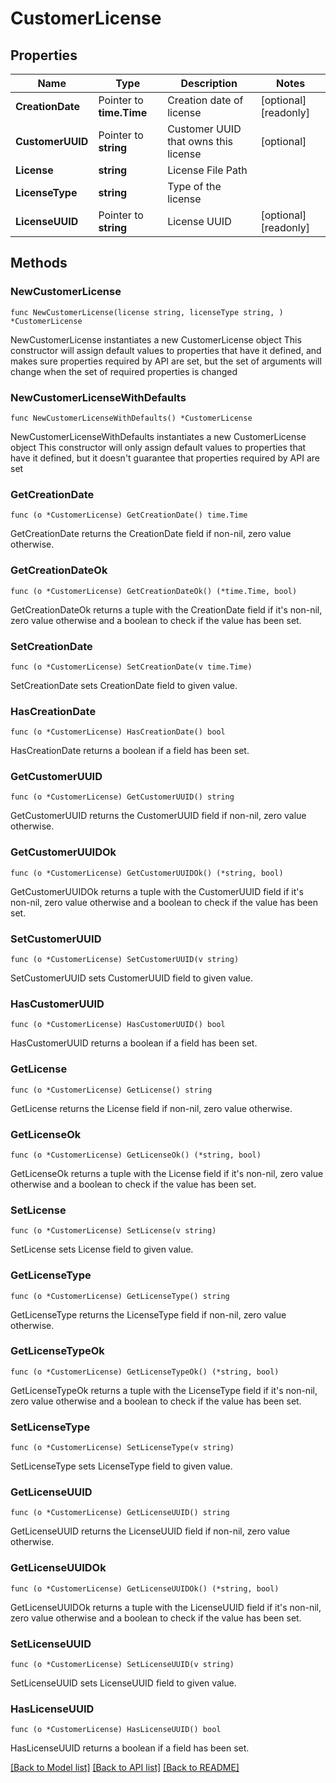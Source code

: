 # CustomerLicense

## Properties

Name | Type | Description | Notes
------------ | ------------- | ------------- | -------------
**CreationDate** | Pointer to **time.Time** | Creation date of license | [optional] [readonly] 
**CustomerUUID** | Pointer to **string** | Customer UUID that owns this license | [optional] 
**License** | **string** | License File Path | 
**LicenseType** | **string** | Type of the license | 
**LicenseUUID** | Pointer to **string** | License UUID | [optional] [readonly] 

## Methods

### NewCustomerLicense

`func NewCustomerLicense(license string, licenseType string, ) *CustomerLicense`

NewCustomerLicense instantiates a new CustomerLicense object
This constructor will assign default values to properties that have it defined,
and makes sure properties required by API are set, but the set of arguments
will change when the set of required properties is changed

### NewCustomerLicenseWithDefaults

`func NewCustomerLicenseWithDefaults() *CustomerLicense`

NewCustomerLicenseWithDefaults instantiates a new CustomerLicense object
This constructor will only assign default values to properties that have it defined,
but it doesn't guarantee that properties required by API are set

### GetCreationDate

`func (o *CustomerLicense) GetCreationDate() time.Time`

GetCreationDate returns the CreationDate field if non-nil, zero value otherwise.

### GetCreationDateOk

`func (o *CustomerLicense) GetCreationDateOk() (*time.Time, bool)`

GetCreationDateOk returns a tuple with the CreationDate field if it's non-nil, zero value otherwise
and a boolean to check if the value has been set.

### SetCreationDate

`func (o *CustomerLicense) SetCreationDate(v time.Time)`

SetCreationDate sets CreationDate field to given value.

### HasCreationDate

`func (o *CustomerLicense) HasCreationDate() bool`

HasCreationDate returns a boolean if a field has been set.

### GetCustomerUUID

`func (o *CustomerLicense) GetCustomerUUID() string`

GetCustomerUUID returns the CustomerUUID field if non-nil, zero value otherwise.

### GetCustomerUUIDOk

`func (o *CustomerLicense) GetCustomerUUIDOk() (*string, bool)`

GetCustomerUUIDOk returns a tuple with the CustomerUUID field if it's non-nil, zero value otherwise
and a boolean to check if the value has been set.

### SetCustomerUUID

`func (o *CustomerLicense) SetCustomerUUID(v string)`

SetCustomerUUID sets CustomerUUID field to given value.

### HasCustomerUUID

`func (o *CustomerLicense) HasCustomerUUID() bool`

HasCustomerUUID returns a boolean if a field has been set.

### GetLicense

`func (o *CustomerLicense) GetLicense() string`

GetLicense returns the License field if non-nil, zero value otherwise.

### GetLicenseOk

`func (o *CustomerLicense) GetLicenseOk() (*string, bool)`

GetLicenseOk returns a tuple with the License field if it's non-nil, zero value otherwise
and a boolean to check if the value has been set.

### SetLicense

`func (o *CustomerLicense) SetLicense(v string)`

SetLicense sets License field to given value.


### GetLicenseType

`func (o *CustomerLicense) GetLicenseType() string`

GetLicenseType returns the LicenseType field if non-nil, zero value otherwise.

### GetLicenseTypeOk

`func (o *CustomerLicense) GetLicenseTypeOk() (*string, bool)`

GetLicenseTypeOk returns a tuple with the LicenseType field if it's non-nil, zero value otherwise
and a boolean to check if the value has been set.

### SetLicenseType

`func (o *CustomerLicense) SetLicenseType(v string)`

SetLicenseType sets LicenseType field to given value.


### GetLicenseUUID

`func (o *CustomerLicense) GetLicenseUUID() string`

GetLicenseUUID returns the LicenseUUID field if non-nil, zero value otherwise.

### GetLicenseUUIDOk

`func (o *CustomerLicense) GetLicenseUUIDOk() (*string, bool)`

GetLicenseUUIDOk returns a tuple with the LicenseUUID field if it's non-nil, zero value otherwise
and a boolean to check if the value has been set.

### SetLicenseUUID

`func (o *CustomerLicense) SetLicenseUUID(v string)`

SetLicenseUUID sets LicenseUUID field to given value.

### HasLicenseUUID

`func (o *CustomerLicense) HasLicenseUUID() bool`

HasLicenseUUID returns a boolean if a field has been set.


[[Back to Model list]](../README.md#documentation-for-models) [[Back to API list]](../README.md#documentation-for-api-endpoints) [[Back to README]](../README.md)


